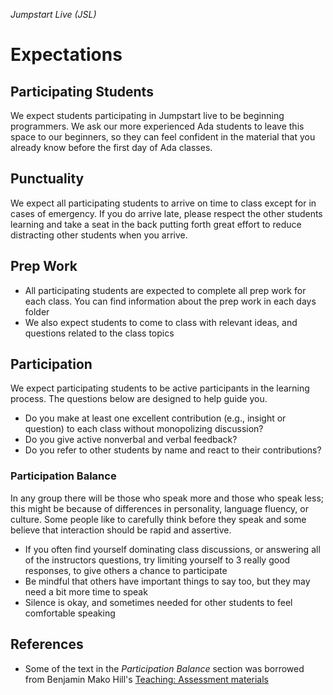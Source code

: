 _Jumpstart Live (JSL)_
# Expectations

## Participating Students
We expect students participating in Jumpstart live to be beginning programmers. We ask our more experienced Ada students to leave this space to our beginners, so they can feel confident in the material that you already know before the first day of Ada classes.

## Punctuality
We expect all participating students to arrive on time to class except for in cases of emergency. If you do arrive late, please respect the other students learning and take a seat in the back putting forth great effort to reduce distracting other students when you arrive.

## Prep Work
* All participating students are expected to complete all prep work for each class. You can find information about the prep work in each days folder
* We also expect students to come to class with relevant ideas, and questions related to the class topics

## Participation
We expect participating students to be active participants in the learning process. The questions below are designed to help guide you.
* Do you make at least one excellent contribution (e.g., insight or question) to each class without monopolizing discussion?
* Do you give active nonverbal and verbal feedback?
* Do you refer to other students by name and react to their contributions?

### Participation Balance
In any group there will be those who speak more and those who speak less; this might be because of differences in personality, language fluency, or culture. Some people like to carefully think before they speak and some believe that interaction should be rapid and assertive.

* If you often find yourself dominating class discussions, or answering all of the instructors questions, try limiting yourself to 3 really good responses, to give others a chance to participate 
* Be mindful that others have important things to say too, but they may need a bit more time to speak
* Silence is okay, and sometimes needed for other students to feel comfortable speaking

## References
* Some of the text in the _Participation Balance_ section was borrowed from Benjamin Mako Hill's [Teaching: Assessment materials](https://mako.cc/teaching/assessment.html)
